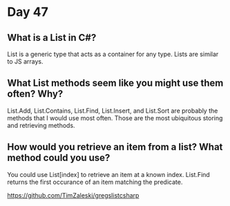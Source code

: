 # Day 47

## What is a List in C#?
List is a generic type that acts as a container for any type. Lists are similar to JS arrays.

## What List methods seem like you might use them often? Why?
List.Add, List.Contains, List.Find, List.Insert, and List.Sort are probably the methods that I would use most often. Those are the most ubiquitous storing and retrieving methods. 

## How would you retrieve an item from a list? What method could you use?
You could use List[index] to retrieve an item at a known index. List.Find returns the first occurance of an item matching the predicate.

https://github.com/TimZaleski/gregslistcsharp